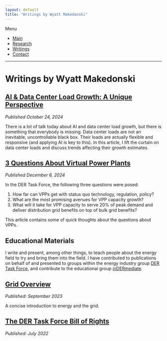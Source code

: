 ```yaml
---
layout: default
title: "Writings by Wyatt Makedonski"
---
```


Menu
* [Main](https://makedon.ski/)
* [Research](https://makedon.ski/research)
* [Writings](https://makedon.ski/writings)
* [Contact](https://makedon.ski/contact)

---

# Writings by Wyatt Makedonski
## [AI & Data Center Load Growth: A Unique Perspective](https://makedon.ski/w/ai-data-center-load-growth)
*Published October 24, 2024*

There is a lot of talk today about AI and data center load growth, but there is something that everybody is missing. Data center loads are not an inevitable, uncontrollable black box. Their loads are actually flexible and responsive (and applying AI is key to this). In this article, I lift the curtain on data center loads and discuss trends affecting their growth estimates.

## [3 Questions About Virtual Power Plants](https://makedon.ski/w/3-questions-about-vpps)
*Published December 6, 2024*

In the DER Task Force, the following three questions were posed:
1. How far can VPPs get with status quo technology, regulation, policy?
2. What are the most promising avenues for VPP capacity growth?
3. What will it take for VPP capacity to serve 20% of peak demand and deliver distribution grid benefits on top of bulk grid benefits?

This article contains some of quick thoughts about the questions about VPPs.

## Educational Materials
I write and present, among other things, to teach people about the energy field to try and bring them into the field. I have contributed to publications on behalf of and presented to groups within the energy industry group [DER Task Force](https://www.dertaskforce.com/), and contribute to the educational group [inDERmediate](https://www.indermediate.com/).

## [Grid Overview](https://www.indermediate.com/p/indermediate-the-grid-overview) 
*Published: September 2023*

A concise introduction to energy and the grid.

## [The DER Task Force Bill of Rights](https://www.dertaskforce.com/p/task-force-feature-der-task-force)
*Published: July 2022*
